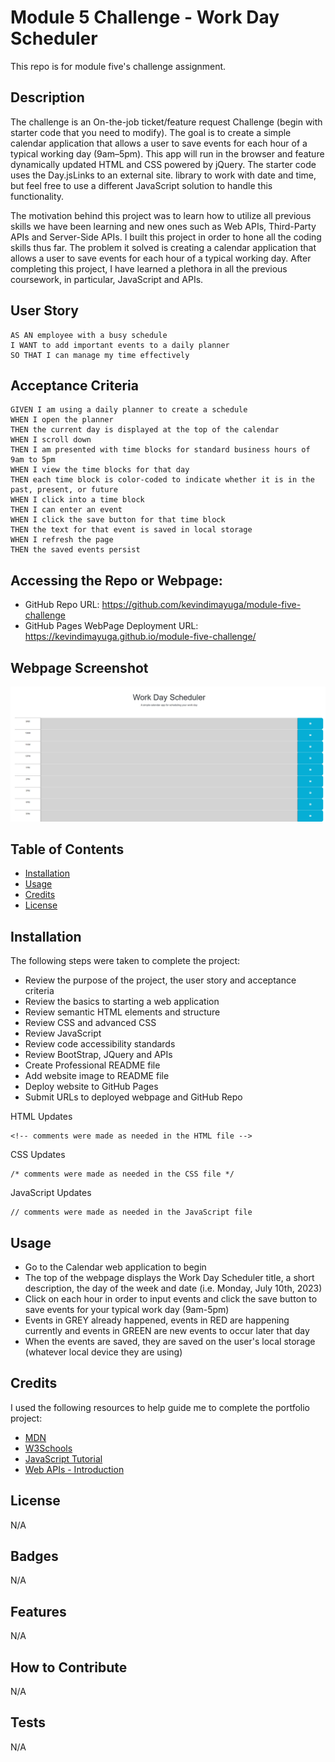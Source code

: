 # Module 5 Challenge - Work Day Scheduler

This repo is for module five's challenge assignment.

## Description

The challenge is an On-the-job ticket/feature request Challenge (begin with starter code that you need to modify). The goal is to create a simple calendar application that allows a user to save events for each hour of a typical working day (9am–5pm). This app will run in the browser and feature dynamically updated HTML and CSS powered by jQuery. The starter code uses the Day.jsLinks to an external site. library to work with date and time, but feel free to use a different JavaScript solution to handle this functionality.

The motivation behind this project was to learn how to utilize all previous skills we have been learning and new ones such as Web APIs, Third-Party APIs and Server-Side APIs. I built this project in order to hone all the coding skills thus far. The problem it solved is creating a calendar application that allows a user to save events for each hour of a typical working day. After completing this project, I have learned a plethora in all the previous coursework, in particular, JavaScript and APIs.

## User Story

```
AS AN employee with a busy schedule
I WANT to add important events to a daily planner
SO THAT I can manage my time effectively
```

## Acceptance Criteria

```
GIVEN I am using a daily planner to create a schedule
WHEN I open the planner
THEN the current day is displayed at the top of the calendar
WHEN I scroll down
THEN I am presented with time blocks for standard business hours of 9am to 5pm
WHEN I view the time blocks for that day
THEN each time block is color-coded to indicate whether it is in the past, present, or future
WHEN I click into a time block
THEN I can enter an event
WHEN I click the save button for that time block
THEN the text for that event is saved in local storage
WHEN I refresh the page
THEN the saved events persist
```

## Accessing the Repo or Webpage:

- GitHub Repo URL: https://github.com/kevindimayuga/module-five-challenge
- GitHub Pages WebPage Deployment URL: https://kevindimayuga.github.io/module-five-challenge/

## Webpage Screenshot

![module five challenge webpage screenshot](./assets/images/kevindimayuga.github.io_module-five-challenge.png)

## Table of Contents

- [Installation](#installation)
- [Usage](#usage)
- [Credits](#credits)
- [License](#license)

## Installation

The following steps were taken to complete the project:
- Review the purpose of the project, the user story and acceptance criteria
- Review the basics to starting a web application
- Review semantic HTML elements and structure
- Review CSS and advanced CSS
- Review JavaScript
- Review code accessibility standards
- Review BootStrap, JQuery and APIs
- Create Professional README file
- Add website image to README file
- Deploy website to GitHub Pages
- Submit URLs to deployed webpage and GitHub Repo

HTML Updates
```
<!-- comments were made as needed in the HTML file -->
```

CSS Updates
```
/* comments were made as needed in the CSS file */
```

JavaScript Updates
```
// comments were made as needed in the JavaScript file
```

## Usage

- Go to the Calendar web application to begin
- The top of the webpage displays the Work Day Scheduler title, a short description, the day of the week and date (i.e. Monday, July 10th, 2023)
- Click on each hour in order to input events and click the save button to save events for your typical work day (9am-5pm)
- Events in GREY already happened, events in RED are happening currently and events in GREEN are new events to occur later that day
- When the events are saved, they are saved on the user's local storage (whatever local device they are using)

## Credits

I used the following resources to help guide me to complete the portfolio project:

- [MDN](https://developer.mozilla.org/en-US/)
- [W3Schools](https://www.w3schools.com/)
- [JavaScript Tutorial](https://www.w3schools.com/js/)
- [Web APIs - Introduction](https://www.w3schools.com/js/js_api_intro.asp)

## License

N/A

## Badges

N/A

## Features

N/A

## How to Contribute

N/A

## Tests

N/A